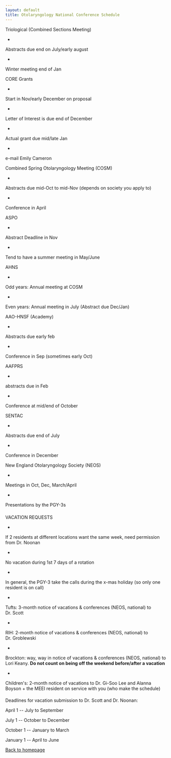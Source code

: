 ```yaml
---
layout: default
title: Otolaryngology National Conference Schedule
---
```

Triological (Combined Sections Meeting)



- 
Abstracts due end on July/early august

- 
Winter meeting end of Jan



CORE Grants



- 
Start in Nov/early December on proposal

- 
Letter of Interest is due end of December

- 
Actual grant due mid/late Jan

- 
e-mail Emily Cameron



Combined Spring Otolaryngology Meeting (COSM)



- 
Abstracts due mid-Oct to mid-Nov (depends on society you apply to)

- 
Conference in April



ASPO



- 
Abstract Deadline in Nov

- 
Tend to have a summer meeting in May/June



AHNS



- 
Odd years: Annual meeting at COSM

- 
Even years: Annual meeting in July (Abstract due Dec/Jan)



AAO-HNSF (Academy)



- 
Abstracts due early feb

- 
Conference in Sep (sometimes early Oct)



AAFPRS



- 
abstracts due in Feb

- 
Conference at mid/end of October



SENTAC



- 
Abstracts due end of July

- 
Conference in December



New England Otolaryngology Society (NEOS)



- 
Meetings in Oct, Dec, March/April

- 
Presentations by the PGY-3s


### 
VACATION REQUESTS



- 
If 2 residents at different locations want the same week, need permission from Dr. Noonan

- 
No vacation during 1st 7 days of a rotation

- 
In general, the PGY-3 take the calls during the x-mas holiday (so only one resident is on call)

- 
Tufts: 3-month notice of vacations & conferences (NEOS, national) to Dr. Scott

- 
RIH: 2-month notice of vacations & conferences (NEOS, national) to Dr. Groblewski

- 
Brockton: way, way in notice of vacations & conferences (NEOS, national) to Lori Keany. **Do not count on being off the weekend before/after a vacation**

- 
Children's: 2-month notice of vacations to Dr. Gi-Soo Lee and Alanna Boyson + the MEEI resident on service with you (who make the schedule)


#### 
Deadlines for vacation submission to Dr. Scott and Dr. Noonan:



April 1 -- July to September



July 1 -- October to December



October 1 -- January to March



January 1 -- April to June



[Back to homepage](index.html)


